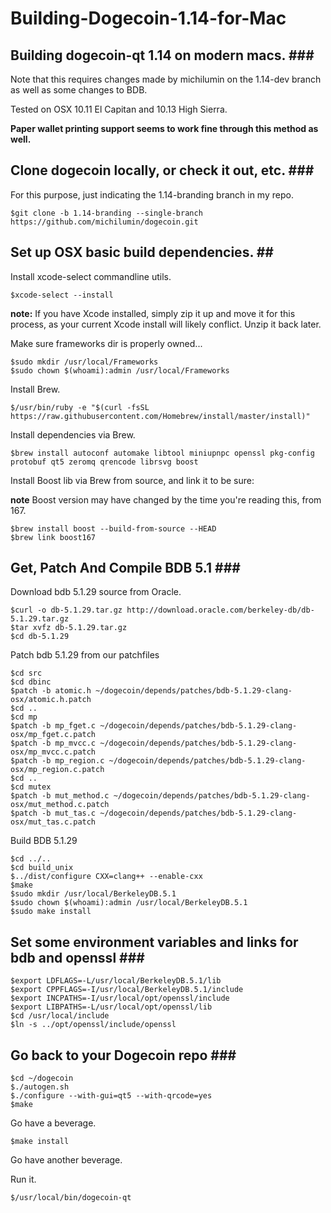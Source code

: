 # Building-Dogecoin-1.14-for-Mac

## Building dogecoin-qt 1.14 on modern macs. \#\#\#

Note that this requires changes made by michilumin on the 1.14-dev branch as well as some changes to BDB.

Tested on OSX 10.11 El Capitan and 10.13 High Sierra.

**Paper wallet printing support seems to work fine through this method as well.**

## Clone dogecoin locally, or check it out, etc. \#\#\#

For this purpose, just indicating the 1.14-branding branch in my repo.

```text
$git clone -b 1.14-branding --single-branch https://github.com/michilumin/dogecoin.git
```

## Set up OSX basic build dependencies. \#\#

Install xcode-select commandline utils.

```text
$xcode-select --install
```

**note:** If you have Xcode installed, simply zip it up and move it for this process, as your current Xcode install will likely conflict. Unzip it back later.

Make sure frameworks dir is properly owned...

```text
$sudo mkdir /usr/local/Frameworks
$sudo chown $(whoami):admin /usr/local/Frameworks
```

Install Brew.

```text
$/usr/bin/ruby -e "$(curl -fsSL https://raw.githubusercontent.com/Homebrew/install/master/install)"
```

Install dependencies via Brew.

```text
$brew install autoconf automake libtool miniupnpc openssl pkg-config protobuf qt5 zeromq qrencode librsvg boost
```

Install Boost lib via Brew from source, and link it to be sure:

**note** Boost version may have changed by the time you're reading this, from 167.

```text
$brew install boost --build-from-source --HEAD
$brew link boost167
```

## Get, Patch And Compile BDB 5.1 \#\#\#

Download bdb 5.1.29 source from Oracle.

```text
$curl -o db-5.1.29.tar.gz http://download.oracle.com/berkeley-db/db-5.1.29.tar.gz
$tar xvfz db-5.1.29.tar.gz
$cd db-5.1.29
```

Patch bdb 5.1.29 from our patchfiles

```text
$cd src
$cd dbinc
$patch -b atomic.h ~/dogecoin/depends/patches/bdb-5.1.29-clang-osx/atomic.h.patch
$cd ..
$cd mp
$patch -b mp_fget.c ~/dogecoin/depends/patches/bdb-5.1.29-clang-osx/mp_fget.c.patch
$patch -b mp_mvcc.c ~/dogecoin/depends/patches/bdb-5.1.29-clang-osx/mp_mvcc.c.patch
$patch -b mp_region.c ~/dogecoin/depends/patches/bdb-5.1.29-clang-osx/mp_region.c.patch
$cd ..
$cd mutex
$patch -b mut_method.c ~/dogecoin/depends/patches/bdb-5.1.29-clang-osx/mut_method.c.patch
$patch -b mut_tas.c ~/dogecoin/depends/patches/bdb-5.1.29-clang-osx/mut_tas.c.patch
```

Build BDB 5.1.29

```text
$cd ../.. 
$cd build_unix
$../dist/configure CXX=clang++ --enable-cxx
$make
$sudo mkdir /usr/local/BerkeleyDB.5.1
$sudo chown $(whoami):admin /usr/local/BerkeleyDB.5.1
$sudo make install
```

## Set some environment variables and links for bdb and openssl \#\#\#

```text
$export LDFLAGS=-L/usr/local/BerkeleyDB.5.1/lib
$export CPPFLAGS=-I/usr/local/BerkeleyDB.5.1/include
$export INCPATHS=-I/usr/local/opt/openssl/include
$export LIBPATHS=-L/usr/local/opt/openssl/lib
$cd /usr/local/include 
$ln -s ../opt/openssl/include/openssl 
```

## Go back to your Dogecoin repo \#\#\#

```text
$cd ~/dogecoin
$./autogen.sh
$./configure --with-gui=qt5 --with-qrcode=yes
$make
```

Go have a beverage.

```text
$make install
```

Go have another beverage.

Run it.

```text
$/usr/local/bin/dogecoin-qt
```

